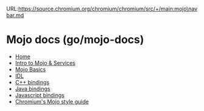 URL:https://source.chromium.org/chromium/chromium/src/+/main:mojo\navbar.md
# Mojo docs (go/mojo-docs)

* [Home](/mojo/README.md)
* [Intro to Mojo & Services](/docs/mojo_and_services.md)
* [Mojo Basics](/mojo/docs/basics.md)
* [IDL](/mojo/public/tools/bindings/README.md)
* [C++ bindings](/mojo/public/cpp/bindings/README.md)
* [Java bindings](/mojo/public/java/bindings/README.md)
* [Javascript bindings](/mojo/public/js/README.md)
* [Chromium's Mojo style guide](/docs/security/mojo.md)

[home]: /mojo/README.md
